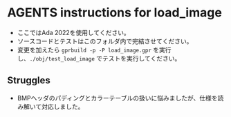 # AGENTS instructions for load_image

- ここではAda 2022を使用してください。
- ソースコードとテストはこのフォルダ内で完結させてください。
- 変更を加えたら `gprbuild -p -P load_image.gpr` を実行し、`./obj/test_load_image` でテストを実行してください。

## Struggles
- BMPヘッダのパディングとカラーテーブルの扱いに悩みましたが、仕様を読み解いて対応しました。
